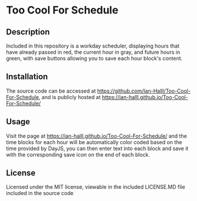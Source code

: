 # Too Cool For Schedule

## Description
Included in this repository is a workday scheduler, displaying hours that have already passed in red, the current hour in gray, and future hours in green, with save buttons allowing you to save each hour block's content.

## Installation
The source code can be accessed at https://github.com/Ian-Halll/Too-Cool-For-Schedule, and is publicly hosted at https://ian-halll.github.io/Too-Cool-For-Schedule/

## Usage
Visit the page at https://ian-halll.github.io/Too-Cool-For-Schedule/ and the time blocks for each hour will be automatically color coded based on the time provided by DayJS, you can then enter text into each block and save it with the corresponding save icon on the end of each block.

## License

Licensed under the MIT license, viewable in the included LICENSE.MD file included in the source code
